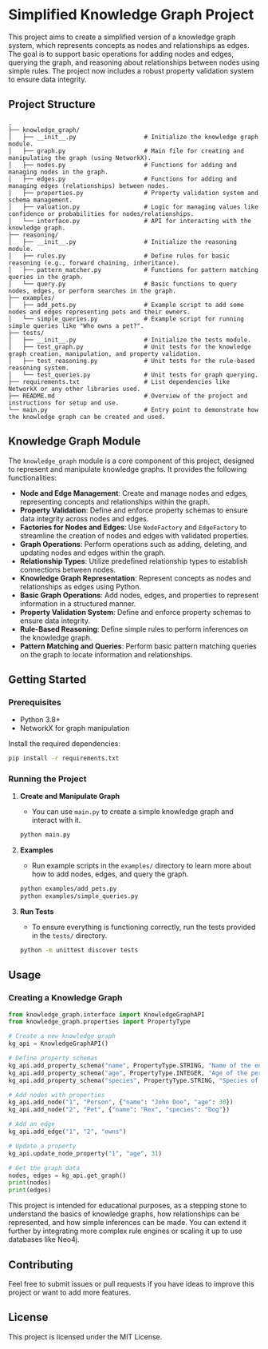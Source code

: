 # Simplified Knowledge Graph Project

This project aims to create a simplified version of a knowledge graph system, which represents concepts as nodes and relationships as edges. The goal is to support basic operations for adding nodes and edges, querying the graph, and reasoning about relationships between nodes using simple rules. The project now includes a robust property validation system to ensure data integrity.

## Project Structure

```
.
├── knowledge_graph/
│   ├── __init__.py                   # Initialize the knowledge graph module.
│   ├── graph.py                      # Main file for creating and manipulating the graph (using NetworkX).
│   ├── nodes.py                      # Functions for adding and managing nodes in the graph.
│   ├── edges.py                      # Functions for adding and managing edges (relationships) between nodes.
│   ├── properties.py                 # Property validation system and schema management.
│   ├── valuation.py                  # Logic for managing values like confidence or probabilities for nodes/relationships.
│   └── interface.py                  # API for interacting with the knowledge graph.
├── reasoning/
│   ├── __init__.py                   # Initialize the reasoning module.
│   ├── rules.py                      # Define rules for basic reasoning (e.g., forward chaining, inheritance).
│   ├── pattern_matcher.py            # Functions for pattern matching queries in the graph.
│   └── query.py                      # Basic functions to query nodes, edges, or perform searches in the graph.
├── examples/
│   ├── add_pets.py                   # Example script to add some nodes and edges representing pets and their owners.
│   └── simple_queries.py             # Example script for running simple queries like "Who owns a pet?".
├── tests/
│   ├── __init__.py                   # Initialize the tests module.
│   ├── test_graph.py                 # Unit tests for the knowledge graph creation, manipulation, and property validation.
│   ├── test_reasoning.py             # Unit tests for the rule-based reasoning system.
│   └── test_queries.py               # Unit tests for graph querying.
├── requirements.txt                  # List dependencies like NetworkX or any other libraries used.
├── README.md                         # Overview of the project and instructions for setup and use.
└── main.py                           # Entry point to demonstrate how the knowledge graph can be created and used.
```

## Knowledge Graph Module

The `knowledge_graph` module is a core component of this project, designed to represent and manipulate knowledge graphs. It provides the following functionalities:

- **Node and Edge Management**: Create and manage nodes and edges, representing concepts and relationships within the graph.
- **Property Validation**: Define and enforce property schemas to ensure data integrity across nodes and edges.
- **Factories for Nodes and Edges**: Use `NodeFactory` and `EdgeFactory` to streamline the creation of nodes and edges with validated properties.
- **Graph Operations**: Perform operations such as adding, deleting, and updating nodes and edges within the graph.
- **Relationship Types**: Utilize predefined relationship types to establish connections between nodes.
- **Knowledge Graph Representation**: Represent concepts as nodes and relationships as edges using Python.
- **Basic Graph Operations**: Add nodes, edges, and properties to represent information in a structured manner.
- **Property Validation System**: Define and enforce property schemas to ensure data integrity.
- **Rule-Based Reasoning**: Define simple rules to perform inferences on the knowledge graph.
- **Pattern Matching and Queries**: Perform basic pattern matching queries on the graph to locate information and relationships.

## Getting Started

### Prerequisites
- Python 3.8+
- NetworkX for graph manipulation

Install the required dependencies:
```sh
pip install -r requirements.txt
```

### Running the Project

1. **Create and Manipulate Graph**
   - You can use `main.py` to create a simple knowledge graph and interact with it.

   ```sh
   python main.py
   ```

2. **Examples**
   - Run example scripts in the `examples/` directory to learn more about how to add nodes, edges, and query the graph.

   ```sh
   python examples/add_pets.py
   python examples/simple_queries.py
   ```

3. **Run Tests**
   - To ensure everything is functioning correctly, run the tests provided in the `tests/` directory.

   ```sh
   python -m unittest discover tests
   ```

## Usage

### Creating a Knowledge Graph

```python
from knowledge_graph.interface import KnowledgeGraphAPI
from knowledge_graph.properties import PropertyType

# Create a new knowledge graph
kg_api = KnowledgeGraphAPI()

# Define property schemas
kg_api.add_property_schema("name", PropertyType.STRING, "Name of the entity")
kg_api.add_property_schema("age", PropertyType.INTEGER, "Age of the person")
kg_api.add_property_schema("species", PropertyType.STRING, "Species of the pet")

# Add nodes with properties
kg_api.add_node("1", "Person", {"name": "John Doe", "age": 30})
kg_api.add_node("2", "Pet", {"name": "Rex", "species": "Dog"})

# Add an edge
kg_api.add_edge("1", "2", "owns")

# Update a property
kg_api.update_node_property("1", "age", 31)

# Get the graph data
nodes, edges = kg_api.get_graph()
print(nodes)
print(edges)
```

This project is intended for educational purposes, as a stepping stone to understand the basics of knowledge graphs, how relationships can be represented, and how simple inferences can be made. You can extend it further by integrating more complex rule engines or scaling it up to use databases like Neo4j.

## Contributing
Feel free to submit issues or pull requests if you have ideas to improve this project or want to add more features.

## License
This project is licensed under the MIT License.

